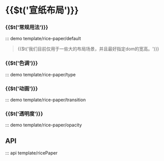 # {{$t(\'宣纸布局\')}}

### {{$t(\'常规用法\')}}

::: demo template/rice-paper/default

> {{$t(\'我们目前仅用于一些大的布局场景，并且最好指定dom的宽高。\')}}

### {{$t(\'色调\')}}

::: demo template/rice-paper/type

### {{$t(\'动画\')}}

::: demo template/rice-paper/transition

### {{$t(\'透明度\')}}

::: demo template/rice-paper/opacity


## API

::: api template/ricePaper
